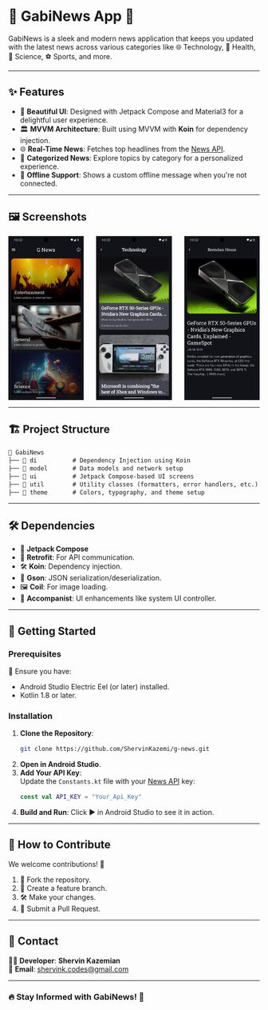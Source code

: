 # 🌟 GabiNews App 🌟

GabiNews is a sleek and modern news application that keeps you updated with the latest news across various categories like 🌐 Technology, 💊 Health, 🧪 Science, ⚽ Sports, and more.

---

## ✨ Features

- 🎨 **Beautiful UI**: Designed with Jetpack Compose and Material3 for a delightful user experience.
- 🏛️ **MVVM Architecture**: Built using MVVM with **Koin** for dependency injection.
- 🌐 **Real-Time News**: Fetches top headlines from the [News API](https://newsapi.org/).
- 📂 **Categorized News**: Explore topics by category for a personalized experience.
- 📶 **Offline Support**: Shows a custom offline message when you're not connected.

---

## 🖼️ Screenshots

<div style="display: flex; justify-content: space-between; gap: 10px;">
  <img src="homeScreen.png" alt="Home Screen" width="30%">
  <img src="newsScreen.png" alt="News Screen" width="30%">
  <img src="detailScreen.png" alt="Detail Screen" width="30%">
</div>

---

## 🏗️ Project Structure

```
📂 GabiNews
├── 📂 di          # Dependency Injection using Koin
├── 📂 model       # Data models and network setup
├── 📂 ui          # Jetpack Compose-based UI screens
├── 📂 util        # Utility classes (formatters, error handlers, etc.)
├── 📂 theme       # Colors, typography, and theme setup
```

---

## 🛠️ Dependencies

- 🧩 **Jetpack Compose**
- 🔗 **Retrofit**: For API communication.
- 🛠️ **Koin**: Dependency injection.
- 📄 **Gson**: JSON serialization/deserialization.
- 🖼️ **Coil**: For image loading.
- 🎨 **Accompanist**: UI enhancements like system UI controller.

---

## 🚀 Getting Started

### Prerequisites
📌 Ensure you have:
- Android Studio Electric Eel (or later) installed.
- Kotlin 1.8 or later.

### Installation

1. **Clone the Repository**:
   ```bash
   git clone https://github.com/ShervinKazemi/g-news.git
   ```
2. **Open in Android Studio**.
3. **Add Your API Key**:  
   Update the `Constants.kt` file with your [News API](https://newsapi.org/) key:
   ```kotlin
   const val API_KEY = "Your_Api_Key"
   ```
4. **Build and Run**: Click ▶️ in Android Studio to see it in action.

---

## 🙌 How to Contribute

We welcome contributions! 🎉  
1. 🍴 Fork the repository.  
2. 🌟 Create a feature branch.  
3. 🛠️ Make your changes.  
4. 🔄 Submit a Pull Request.

---

## 📧 Contact

👨‍💻 **Developer**: **Shervin Kazemian**  
📩 **Email**: [shervink.codes@gmail.com](mailto:shervink.codes@gmail.com)

---

### 🔥 Stay Informed with GabiNews! 📱
